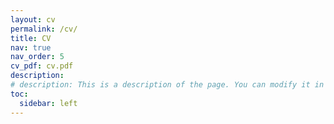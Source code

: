 ```yaml
---
layout: cv
permalink: /cv/
title: CV
nav: true
nav_order: 5
cv_pdf: cv.pdf
description:
# description: This is a description of the page. You can modify it in '_pages/cv.md'. You can also change or remove the top pdf download button.
toc:
  sidebar: left
---
```

